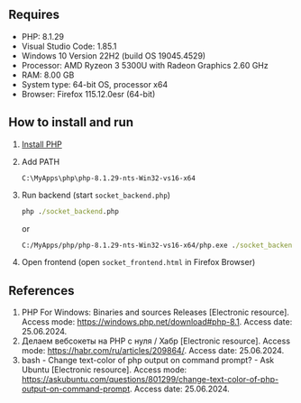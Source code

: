 ## Requires

- PHP: 8.1.29
- Visual Studio Code: 1.85.1
- Windows 10 Version 22H2 (build OS 19045.4529)
- Processor: AMD Ryzeon 3 5300U with Radeon Graphics 2.60 GHz
- RAM: 8.00 GB
- System type: 64-bit OS, processor x64
- Browser: Firefox 115.12.0esr (64-bit)

## How to install and run

1. [Install PHP](https://windows.php.net/download#php-8.1)
1. Add PATH

    ```
    C:\MyApps\php\php-8.1.29-nts-Win32-vs16-x64
    ```
    
1. Run backend (start `socket_backend.php`)

    ```cmd
    php ./socket_backend.php
    ```

    or

    ```cmd
    C:/MyApps/php/php-8.1.29-nts-Win32-vs16-x64/php.exe ./socket_backend.php
    ```

1. Open frontend (open `socket_frontend.html` in Firefox Browser)

## References

1. PHP For Windows: Binaries and sources Releases [Electronic resource]. Access mode: https://windows.php.net/download#php-8.1. Access date: 25.06.2024.
1. Делаем вебсокеты на PHP с нуля / Хабр [Electronic resource]. Access mode: https://habr.com/ru/articles/209864/. Access date: 25.06.2024.
1. bash - Change text-color of php output on command prompt? - Ask Ubuntu [Electronic resource]. Access mode: https://askubuntu.com/questions/801299/change-text-color-of-php-output-on-command-prompt. Access date: 25.06.2024.
